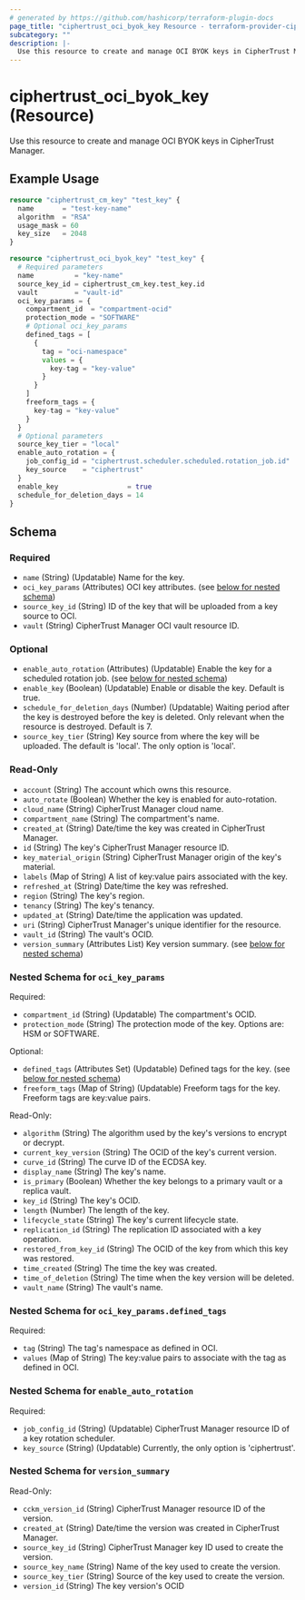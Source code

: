 ```yaml
---
# generated by https://github.com/hashicorp/terraform-plugin-docs
page_title: "ciphertrust_oci_byok_key Resource - terraform-provider-ciphertrust"
subcategory: ""
description: |-
  Use this resource to create and manage OCI BYOK keys in CipherTrust Manager.
---
```


# ciphertrust_oci_byok_key (Resource)

Use this resource to create and manage OCI BYOK keys in CipherTrust Manager.

## Example Usage

```terraform
resource "ciphertrust_cm_key" "test_key" {
  name       = "test-key-name"
  algorithm  = "RSA"
  usage_mask = 60
  key_size   = 2048
}

resource "ciphertrust_oci_byok_key" "test_key" {
  # Required parameters
  name          = "key-name"
  source_key_id = ciphertrust_cm_key.test_key.id
  vault         = "vault-id"
  oci_key_params = {
    compartment_id  = "compartment-ocid"
    protection_mode = "SOFTWARE"
    # Optional oci_key_params
    defined_tags = [
      {
        tag = "oci-namespace"
        values = {
          key-tag = "key-value"
        }
      }
    ]
    freeform_tags = {
      key-tag = "key-value"
    }
  }
  # Optional parameters
  source_key_tier = "local"
  enable_auto_rotation = {
    job_config_id = "ciphertrust.scheduler.scheduled.rotation_job.id"
    key_source    = "ciphertrust"
  }
  enable_key                 = true
  schedule_for_deletion_days = 14
}
```

<!-- schema generated by tfplugindocs -->
## Schema

### Required

- `name` (String) (Updatable) Name for the key.
- `oci_key_params` (Attributes) OCI key attributes. (see [below for nested schema](#nestedatt--oci_key_params))
- `source_key_id` (String) ID of the key that will be uploaded from a key source to OCI.
- `vault` (String) CipherTrust Manager OCI vault resource ID.

### Optional

- `enable_auto_rotation` (Attributes) (Updatable) Enable the key for a scheduled rotation job. (see [below for nested schema](#nestedatt--enable_auto_rotation))
- `enable_key` (Boolean) (Updatable) Enable or disable the key. Default is true.
- `schedule_for_deletion_days` (Number) (Updatable) Waiting period after the key is destroyed before the key is deleted. Only relevant when the resource is destroyed. Default is 7.
- `source_key_tier` (String) Key source from where the key will be uploaded. The default is 'local'. The only option is 'local'.

### Read-Only

- `account` (String) The account which owns this resource.
- `auto_rotate` (Boolean) Whether the key is enabled for auto-rotation.
- `cloud_name` (String) CipherTrust Manager cloud name.
- `compartment_name` (String) The compartment's name.
- `created_at` (String) Date/time the key was created in CipherTrust Manager.
- `id` (String) The key's CipherTrust Manager resource ID.
- `key_material_origin` (String) CipherTrust Manager origin of the key's material.
- `labels` (Map of String) A list of key:value pairs associated with the key.
- `refreshed_at` (String) Date/time the key was refreshed.
- `region` (String) The key's region.
- `tenancy` (String) The key's tenancy.
- `updated_at` (String) Date/time the application was updated.
- `uri` (String) CipherTrust Manager's unique identifier for the resource.
- `vault_id` (String) The vault's OCID.
- `version_summary` (Attributes List) Key version summary. (see [below for nested schema](#nestedatt--version_summary))

<a id="nestedatt--oci_key_params"></a>
### Nested Schema for `oci_key_params`

Required:

- `compartment_id` (String) (Updatable) The compartment's OCID.
- `protection_mode` (String) The protection mode of the key. Options are: HSM or SOFTWARE.

Optional:

- `defined_tags` (Attributes Set) (Updatable) Defined tags for the key. (see [below for nested schema](#nestedatt--oci_key_params--defined_tags))
- `freeform_tags` (Map of String) (Updatable) Freeform tags for the key. Freeform tags are key:value pairs.

Read-Only:

- `algorithm` (String) The algorithm used by the key's versions to encrypt or decrypt.
- `current_key_version` (String) The OCID of the key's current version.
- `curve_id` (String) The curve ID of the ECDSA key.
- `display_name` (String) The key's name.
- `is_primary` (Boolean) Whether the key belongs to a primary vault or a replica vault.
- `key_id` (String) The key's OCID.
- `length` (Number) The length of the key.
- `lifecycle_state` (String) The key's current lifecycle state.
- `replication_id` (String) The replication ID associated with a key operation.
- `restored_from_key_id` (String) The OCID of the key from which this key was restored.
- `time_created` (String) The time the key was created.
- `time_of_deletion` (String) The time when the key version will be deleted.
- `vault_name` (String) The vault's name.

<a id="nestedatt--oci_key_params--defined_tags"></a>
### Nested Schema for `oci_key_params.defined_tags`

Required:

- `tag` (String) The tag's namespace as defined in OCI.
- `values` (Map of String) The key:value pairs to associate with the tag as defined in OCI.



<a id="nestedatt--enable_auto_rotation"></a>
### Nested Schema for `enable_auto_rotation`

Required:

- `job_config_id` (String) (Updatable) CipherTrust Manager resource ID of a key rotation scheduler.
- `key_source` (String) (Updatable) Currently, the only option is 'ciphertrust'.


<a id="nestedatt--version_summary"></a>
### Nested Schema for `version_summary`

Read-Only:

- `cckm_version_id` (String) CipherTrust Manager resource ID of the version.
- `created_at` (String) Date/time the version was created in CipherTrust Manager.
- `source_key_id` (String) CipherTrust Manager key ID used to create the version.
- `source_key_name` (String) Name of the key used to create the version.
- `source_key_tier` (String) Source of the key used to create the version.
- `version_id` (String) The key version's OCID
